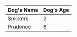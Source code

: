 | Dog's Name | Dog's Age |
| :--------- | :-------- |
| Snickers   | 2         |
| Prudence   | 8         |
